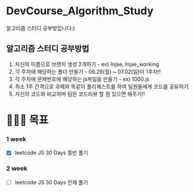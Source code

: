 # DevCourse_Algorithm_Study

알고리즘 스터디 공부방입니다:)

## 알고리즘 스터디 공부방법

1. 자신의 이름으로 브랜치 생성 2개하기 - ex) Injae, Injae_working
2. 각 주차에 해당하는 폴더 만들기 - 06.26(월) ~ 07.02(일)이 1주차!!
3. 각 주차에 문제번호에 해당하는 js파일을 만들기 - ex) 1000.js
4. 최소 1주 간격으로 과제와 똑같이 풀리퀘스트를 하여 팀원들에게 코드를 공유하기
5. 자신의 코드와 비교하며 팀원 코드리뷰 할 점 있으면 해주기!!
   
# 👩🏻‍💻 목표

### 1 week 

- [x] leetcode JS 30 Days 절반 풀기

### 2 week

- [ ] leetcode JS 30 Days 전체 풀기